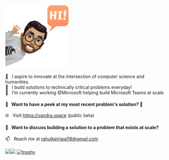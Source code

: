  <img src="https://github.com/rkej/rkej/blob/master/IMG_2139.PNG" width="200" height="200" /><br/> 

🔭  &nbsp; I aspire to innovate at the intersection of computer science and humanities. <br>
🌱  &nbsp; I build solutions to technically critical problems everyday! <br>
🔭  &nbsp; I’m currently working @Microsoft helping build Microsoft Teams at scale. 
#### 👀 &nbsp; Want to have a peek at my most recent problem's solution? 🤔
🌐  &nbsp; Visit https://vandra.space (public beta)  <br>
   #### 💬 &nbsp; Want to discuss building a solution to a problem that exists at scale? <br>
📫  &nbsp; Reach me at rahulkejriwal18@gmail.com<br/>
<br/>
<img align="" height='130px' src="https://github-readme-stats.vercel.app/api?username=rkej&hide_title=true&show_icons=true&include_all_commits=true&line_height=21&bg_color=0,EC6C6C,FFD479,FFFC79,73FA79&theme=graywhite" /><img align="" height='130px' src="https://github-readme-stats.vercel.app/api/top-langs/?username=adamalston&hide_title=true&layout=compact&bg_color=0,73FA79,73FDFF,D783FF&theme=graywhite" />
[![trophy](https://github-profile-trophy.vercel.app/?username=rkej&theme=onedark&include_all_commits=true)](https://github.com/ryo-ma/github-profile-trophy)
<!--
**rkej/rkej** is a ✨ _special_ ✨ repository because its `README.md` (this file) appears on your GitHub profile.

Here are some ideas to get you started:

- 🔭 I’m currently working on ...
- 🌱 I’m currently learning ...
- 👯 I’m looking to collaborate on ...
- 🤔 I’m looking for help with ...
- 💬 Ask me about ...
- 📫 How to reach me: ...
- 😄 Pronouns: ...
- ⚡ Fun fact: ...
-->
